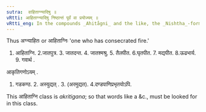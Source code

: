 ```yaml
---
sutra:  वाहिताग्न्यादिषु ॥
vRtti: आहिताग्न्यादिषु निष्ठान्तं पूर्वं वा प्रयोज्यम् ॥
vRtti_eng: In the compounds _Ahitågni_ and the like, the _Nishtha_-formed word may optionally be placed first.
---
```

Thus अग्न्याहितः or आहिताग्निः 'one who has consecrated fire.'

1. आहिताग्नि. 2.जातपुत्र. 3. जातदन्त. 4. जातश्मश्रु. 5. तैलपीत. 6.घृतपीत. 7. मद्यपीत. 8.ऊढभार्य. 9. गवार्थ .

आकृतिगणोऽयम् .
1. गडकण्ठ. 2. अस्युद्यत् . 3. (अरमुद्यत). 4.दण्डपाणिप्रभृतयोऽपि.

This आहिताग्नि class is _akritigana_; so that words like a &c., must be looked for in this class. 
